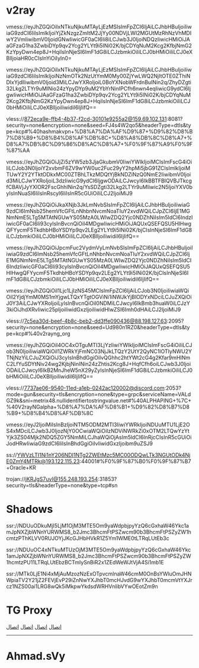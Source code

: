 # v2ray
vmess://eyJhZGQiOiIxNTkuNjkuMTAyLjEzMSIsImFpZCI6IjAiLCJhbHBuIjoiIiwiaG9zdCI6IiIsImlkIjoiYjZkNzgzZmItM2JjYy00NDVjLWI2MGUtMzRhNzVhMDIwY2VmIiwibmV0IjoidGNwIiwicGF0aCI6Ii8iLCJwb3J0IjoiNDQzIiwicHMiOiJAaGFzaG1ha3ZwbiDYp9qv2Ycg2YLYt9i5INi02K/bjCDYqNuM2Kcg2KfbjNmG2KzYpyDwn4ep8J+HqiIsInNjeSI6ImF1dG8iLCJzbmkiOiIiLCJ0bHMiOiIiLCJ0eXBlIjoiaHR0cCIsInYiOiIyIn0=

vmess://eyJhZGQiOiIxNTkuNjkuMTAyLjEzMSIsImFpZCI6IjAiLCJhbHBuIjoiIiwiaG9zdCI6IiIsImlkIjoiNzNmOTk2NzUtYmM0My00ZjYwLWQ2NjItOTE0ZThiNDIxYjdlIiwibmV0Ijoid3MiLCJwYXRoIjoiL0BoYXNobWFrdnBuINin2q/ZhyDZgti32Lkg2LTYr9uMINio24zYpyDYp9uM2YbYrNinIPCfh6nwn4eqIiwicG9ydCI6IjgwIiwicHMiOiJAaGFzaG1ha3ZwbiDYp9qv2Ycg2YLYt9i5INi02K/bjCDYqNuM2Kcg2KfbjNmG2KzYpyDwn4ep8J+HqiIsInNjeSI6ImF1dG8iLCJzbmkiOiIiLCJ0bHMiOiIiLCJ0eXBlIjoiIiwidiI6IjIifQ==

vless://872eca9e-ffb4-4b37-f2cd-30101e9255a2@159.69.102.131:8081?security=none&encryption=none&seed=FJ4s4W2qo5&headerType=dtls&type=kcp#%40hashmakvpn+%D8%A7%DA%AF%D9%87+%D9%82%D8%B7%D8%B9+%D8%B4%D8%AF%DB%8C+%D8%A8%DB%8C%D8%A7+%D8%A7%DB%8C%D9%86%D8%AC%D8%A7+%F0%9F%87%A9%F0%9F%87%AA

vmess://eyJhZGQiOiJjZi5zYW5zb3JjaGkubmV0IiwiYWlkIjoiMCIsImFscG4iOiIiLCJob3N0IjoiY2xvbmF6ZV9wYW0uc2Fuc29yY2hpMi5jbG91ZCIsImlkIjoiMTUwY2Y2YTktODkxMC00ZTBhLTkzMDQtYjBkNDZiNzQ0NmE2IiwibmV0Ijoid3MiLCJwYXRoIjoiL3dzIiwicG9ydCI6IjgwODAiLCJwcyI6IkBBTFBIQVBJTkcgfCBAVjJyYXlOR2FscGhhINin2q/YsSDZgti32Lkg2LTYr9uMIiwic2N5IjoiYXV0byIsInNuaSI6IiIsInRscyI6IiIsInR5cGUiOiIiLCJ2IjoiMiJ9

vmess://eyJhZGQiOiJkaXNjb3JkLmNvbSIsImFpZCI6IjAiLCJhbHBuIjoiIiwiaG9zdCI6ImNsb25hemVfcGFtLnNhbnNvcmNoaTIuY2xvdWQiLCJpZCI6IjE1MGNmNmE5LTg5MTAtNGUwYS05MzA0LWIwZDQ2Yjc0NDZhNiIsIm5ldCI6IndzIiwicGF0aCI6Ii93cyIsInBvcnQiOiI4MDgwIiwicHMiOiJAQUxQSEFQSU5HIHwgQFYycmF5TkdhbHBoYSDYp9qv2LEg2YLYt9i5INi02K/bjCIsInNjeSI6ImF1dG8iLCJzbmkiOiIiLCJ0bHMiOiIiLCJ0eXBlIjoiIiwidiI6IjIifQ==

vmess://eyJhZGQiOiJpcmFuc2VydmVyLmNvbSIsImFpZCI6IjAiLCJhbHBuIjoiIiwiaG9zdCI6ImNsb25hemVfcGFtLnNhbnNvcmNoaTIuY2xvdWQiLCJpZCI6IjE1MGNmNmE5LTg5MTAtNGUwYS05MzA0LWIwZDQ2Yjc0NDZhNiIsIm5ldCI6IndzIiwicGF0aCI6Ii93cyIsInBvcnQiOiI4MDgwIiwicHMiOiJAQUxQSEFQSU5HIHwgQFYycmF5TkdhbHBoYSDYp9qv2LEg2YLYt9i5INi02K/bjCIsInNjeSI6ImF1dG8iLCJzbmkiOiIiLCJ0bHMiOiIiLCJ0eXBlIjoiIiwidiI6IjIifQ==

vmess://eyJhZGQiOiI1Ljc1LjIzNS45MCIsImFpZCI6IjAiLCJob3N0IjoiIiwiaWQiOiI2YjdjYmM0MS1mYjgwLTQxYTgtOGViNi1iNWJkYjBlODYxNDciLCJuZXQiOiJ0Y3AiLCJwYXRoIjoiLyIsInBvcnQiOiI0NDMiLCJwcyI6IkBmb3huaW0iLCJzY3kiOiJhdXRvIiwic25pIjoiIiwidGxzIjoiIiwidHlwZSI6Imh0dHAiLCJ2IjoiMiJ9

vless://7c5ea30d-beef-4b8c-beb2-dd3ffe090436@88.198.127.63:2095?security=none&encryption=none&seed=Ud980n1RZ0&headerType=dtls&type=kcp#%40v2rayng_org

vmess://eyJhZGQiOiI4OC4xOTguMTI3LjYzIiwiYWlkIjoiMCIsImFscG4iOiIiLCJob3N0IjoiIiwiaWQiOiI1ZWRkYjFmNC03NjJkLTQzY2UtY2QyNC1lOTIyNWU2YTNjNzYiLCJuZXQiOiJ3cyIsInBhdGgiOiIvQGhhc2htYWt2cG4g2Kfar9mHINmC2LfYuSDYtNiv24wg2KjbjNinINin24zZhtis2Kcg8J+HqfCfh6oiLCJwb3J0IjoiODAiLCJwcyI6IkB2MnJheW5nX29yZyIsInNjeSI6ImF1dG8iLCJzbmkiOiIiLCJ0bHMiOiIiLCJ0eXBlIjoiIiwidiI6IjIifQ==

vless://7737ae06-9540-11ed-a1eb-0242ac120002@discord.com:2053?mode=gun&security=tls&encryption=none&type=grpc&serviceName=VALdGZ9k&sni=metrix48.nullidentifiertostringvalue.net#%40ALPHAPING+%7C+%40V2rayNGalpha+%D8%A7%DA%AF%D8%B1+%D9%82%D8%B7%D8%B9+%D8%B4%D8%AF%DB%8C

vmess://eyJ2IjoiMiIsInBzIjoiNTM5ODM2MTI3IiwiYWRkIjoiNDUuMTU1LjE2OS4xMDciLCJwb3J0IjozNjY0OCwiaWQiOiIzNDViNWRkZi0xOTM2LTQwYzYtYjk3ZS04Mjk2NDQ5ZGY5NmMiLCJhaWQiOjAsIm5ldCI6InRjcCIsInR5cGUiOiJodHRwIiwiaG9zdCI6IiIsInBhdGgiOiIvIiwidGxzIjoibm9uZSJ9

ss://YWVzLTI1Ni1nY206NDI1NTg2ZWEtMzc5MC00ODQwLTk3NGUtODk4NjE0ZmY4MTRk@193.122.115.23:44001#%F0%9F%87%B0%F0%9F%87%B7+Oracle+KR


trojan://jKRJgS7uvI@155.248.193.254:31853?security=tls&headerType=none&type=tcp#sn



# Shadows
ssr://NDUuODkuMjI5LjM1OjM3MTE5Om9yaWdpbjpyYzQ6cGxhaW46Ykc1amJpNXZjbWNnYURWMS8_b2Jmc3BhcmFtPSZwcm90b3BhcmFtPSZyZW1hcmtzPThKLVV0RUJOYjJKcGJHbHVkR1Z5Ym1WME0tLTRqLUtEb3c

ssr://NDUuOC4xNTkuMTUzOjM3MTE5Om9yaWdpbjpyYzQ6cGxhaW46Ykc1amJpNXZjbWNnYURWMS8_b2Jmc3BhcmFtPSZwcm90b3BhcmFtPSZyZW1hcmtzPU11LTRqLUtEbzBCTmIySnBiR2x1ZEdWeWJtVjA4Si1mb1E

ssr://MTk0LjE1Ni4xMjAuMzozNzExOTpvcmlnaW46cmM0OnBsYWluOmJHNWpiaTV2Y21jZ2FEVjEvP29iZnNwYXJhbT0mcHJvdG9wYXJhbT0mcmVtYXJrcz1NZS00ai1LRG8wQk5iMkpwYkdsdWRHVnlibVYwOEotZm9n


# TG Proxy

[اتصال](https://t.me/proxy?server=xn--910br1bqel2q98ctrowwlqib.fun.xn--ihqs2da42tww9aa451or35c.monster.&port=443&secret=7gAAAAAAAAAAAAAAAAAAAABrZXRhYWJvbmxpbmUuY29t)
[اتصال](https://t.me/proxy?server=195.74.93.34&port=443&secret=eec80ff604fa45408f1d152624d3bffcf26b65746161626f6e6c696e652e636f6d)
[اتصال](https://t.me/proxy?server=46.229.243.69&port=443&secret=eec80ff604fa45408f1d152624d3bffcf26b65746161626f6e6c696e652e636f6d)
[اتصال](https://t.me/proxy?server=194.87.245.172&port=443&secret=eec80ff604fa45408f1d152624d3bffcf26b65746161626f6e6c696e652e636f6d)
<hr>

# Ahmad.sVy
